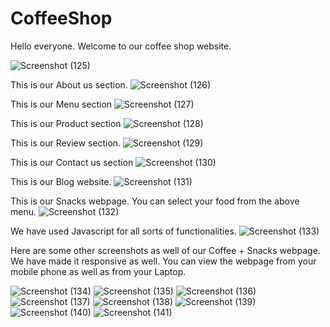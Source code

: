 # CoffeeShop
Hello everyone. Welcome to our coffee shop website.








![Screenshot (125)](https://user-images.githubusercontent.com/91140563/194220076-796419db-e055-4f98-9514-59170509a15c.png)



This is our About us section.
![Screenshot (126)](https://user-images.githubusercontent.com/91140563/194220097-a360504c-5d39-4d63-b24a-8eb91946cd07.png)



This is our Menu section
![Screenshot (127)](https://user-images.githubusercontent.com/91140563/194220102-2d0ecbea-fae7-4990-99f0-10e2b9fca22f.png)




This is our Product section
![Screenshot (128)](https://user-images.githubusercontent.com/91140563/194220110-753790b0-4c37-41c1-8d67-3dec7a50cec3.png)



This is our Review section.
![Screenshot (129)](https://user-images.githubusercontent.com/91140563/194220121-9404d595-f8ac-4613-b26b-fece78eac16b.png)




This is our Contact us section
![Screenshot (130)](https://user-images.githubusercontent.com/91140563/194220127-3b78c9ea-6811-453f-b6b4-2d7126a87453.png)




This is our Blog website.
![Screenshot (131)](https://user-images.githubusercontent.com/91140563/194220137-64be99f5-a799-4475-aa05-fce1b4071be1.png)



This is our Snacks webpage.
You can select your food from the above menu.
![Screenshot (132)](https://user-images.githubusercontent.com/91140563/194220178-526128e2-063b-4563-ada7-68208aa5995c.png)


We have used Javascript for all sorts of functionalities.
![Screenshot (133)](https://user-images.githubusercontent.com/91140563/194220202-b7dec8af-69b9-4967-95d9-9e5ad70c6076.png)






Here are some other screenshots as well of our Coffee + Snacks webpage. We have made it responsive as well. You can view the webpage from your mobile phone as well as from your Laptop.


![Screenshot (134)](https://user-images.githubusercontent.com/91140563/194220222-9378bad1-58ea-446f-96fa-4786e9160577.png)
![Screenshot (135)](https://user-images.githubusercontent.com/91140563/194220230-9449685a-cba6-40b6-b93a-5ebd213bb720.png)
![Screenshot (136)](https://user-images.githubusercontent.com/91140563/194220239-a4391b19-e3da-4484-a15c-9c42a0c7ada2.png)
![Screenshot (137)](https://user-images.githubusercontent.com/91140563/194220263-af84d17d-2898-4cc0-9a7b-739930f52507.png)
![Screenshot (138)](https://user-images.githubusercontent.com/91140563/194220270-83524cf6-b1ec-4063-b0ee-05f0e41bcf0b.png)
![Screenshot (139)](https://user-images.githubusercontent.com/91140563/194220274-16ed5397-be5f-47b4-9663-e73cc0b32c46.png)
![Screenshot (140)](https://user-images.githubusercontent.com/91140563/194220276-526acb66-360b-4ce9-ab89-1e8087c43bde.png)
![Screenshot (141)](https://user-images.githubusercontent.com/91140563/194220280-85e0d128-52e1-4268-b4a8-40a5d696a93c.png)
